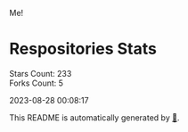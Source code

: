 Me!

# Respositories Stats
Stars Count: 233  
Forks Count: 5

2023-08-28 00:08:17  

This README is automatically generated by [🐰](https://github.com/rnitta/rnitta).
